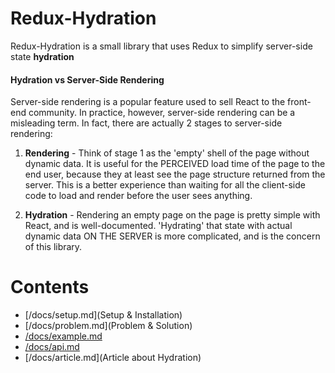# Redux-Hydration
Redux-Hydration is a small library that uses Redux to simplify server-side state **hydration**

#### Hydration vs Server-Side Rendering
Server-side rendering is a popular feature used to sell React to the front-end community. In practice, however, server-side rendering can be a misleading term. In fact, there are actually 2 stages to server-side rendering:

1. **Rendering** - Think of stage 1 as the 'empty' shell of the page without dynamic data. It is useful for the PERCEIVED load time of the page to the end user, because they at least see the page structure returned from the server. This is a better experience than waiting for all the client-side code to load and render before the user sees anything.

2. **Hydration** - Rendering an empty page on the page is pretty simple with React, and is well-documented. 'Hydrating' that state with actual dynamic data ON THE SERVER is more complicated, and is the concern of this library.

# Contents
- [/docs/setup.md](Setup & Installation)
- [/docs/problem.md](Problem & Solution)
- [/docs/example.md](Example)
- [/docs/api.md](API)
- [/docs/article.md](Article about Hydration)